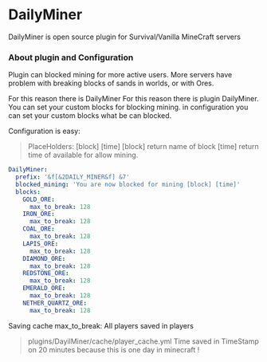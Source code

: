 # DailyMiner
DailyMiner is open source plugin for Survival/Vanilla MineCraft servers

### About plugin and Configuration
Plugin can blocked mining for more active users.
More servers have problem with breaking blocks of sands in worlds, or with Ores.

For this reason there is DailyMiner For this reason there is plugin DailyMiner. You can set your custom blocks for blocking mining.
in configuration you can set your custom blocks what be can blocked.

Configuration is easy:

> PlaceHolders: [block] [time]
> [block] return name of block
> [time] return time of available for allow mining.

```yml
DailyMiner:
  prefix: '&f[&2DAILY_MINER&f] &7'
  blocked_mining: 'You are now blocked for mining [block] [time]'
  blocks:
    GOLD_ORE:
      max_to_break: 128
    IRON_ORE:
      max_to_break: 128
    COAL_ORE:
      max_to_break: 128
    LAPIS_ORE:
      max_to_break: 128
    DIAMOND_ORE:
      max_to_break: 128
    REDSTONE_ORE:
      max_to_break: 128
    EMERALD_ORE:
      max_to_break: 128
    NETHER_QUARTZ_ORE:
      max_to_break: 128
```

Saving cache max_to_break:
All players saved in players 
> plugins/DayilMiner/cache/player_cache.yml
Time saved in TimeStamp on 20 minutes because this is one day in minecraft !
